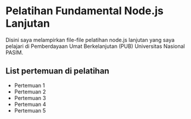 # Pelatihan Fundamental Node.js Lanjutan

Disini saya melampirkan file-file pelatihan node.js lanjutan yang saya pelajari di Pemberdayaan Umat Berkelanjutan (PUB) Universitas Nasional PASIM.

## List pertemuan di pelatihan
- Pertemuan 1
- Pertemuan 2
- Pertemuan 3
- Pertemuan 4
- Pertemuan 5